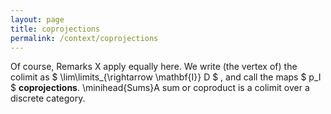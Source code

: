 ```yaml
---
layout: page
title: coprojections
permalink: /context/coprojections
---
```

Of course, Remarks X apply equally here. We write (the vertex of) the colimit as $ \lim\limits_{\rightarrow \mathbf{I}} D $ , and call the maps $ p_I $ **coprojections**. \minihead{Sums}A sum or coproduct is a colimit over a discrete category.
